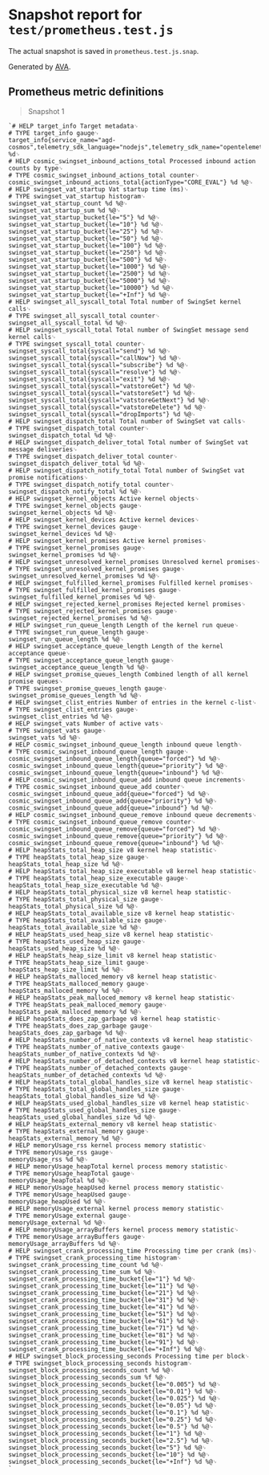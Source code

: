 # Snapshot report for `test/prometheus.test.js`

The actual snapshot is saved in `prometheus.test.js.snap`.

Generated by [AVA](https://avajs.dev).

## Prometheus metric definitions

> Snapshot 1

    `# HELP target_info Target metadata␊
    # TYPE target_info gauge␊
    target_info{service_name="agd-cosmos",telemetry_sdk_language="nodejs",telemetry_sdk_name="opentelemetry",telemetry_sdk_version="%s",service_instance_id="%s"} %d␊
    # HELP cosmic_swingset_inbound_actions_total Processed inbound action counts by type␊
    # TYPE cosmic_swingset_inbound_actions_total counter␊
    cosmic_swingset_inbound_actions_total{actionType="CORE_EVAL"} %d %@␊
    # HELP swingset_vat_startup Vat startup time (ms)␊
    # TYPE swingset_vat_startup histogram␊
    swingset_vat_startup_count %d %@␊
    swingset_vat_startup_sum %d %@␊
    swingset_vat_startup_bucket{le="5"} %d %@␊
    swingset_vat_startup_bucket{le="10"} %d %@␊
    swingset_vat_startup_bucket{le="25"} %d %@␊
    swingset_vat_startup_bucket{le="50"} %d %@␊
    swingset_vat_startup_bucket{le="100"} %d %@␊
    swingset_vat_startup_bucket{le="250"} %d %@␊
    swingset_vat_startup_bucket{le="500"} %d %@␊
    swingset_vat_startup_bucket{le="1000"} %d %@␊
    swingset_vat_startup_bucket{le="2500"} %d %@␊
    swingset_vat_startup_bucket{le="5000"} %d %@␊
    swingset_vat_startup_bucket{le="10000"} %d %@␊
    swingset_vat_startup_bucket{le="+Inf"} %d %@␊
    # HELP swingset_all_syscall_total Total number of SwingSet kernel calls␊
    # TYPE swingset_all_syscall_total counter␊
    swingset_all_syscall_total %d %@␊
    # HELP swingset_syscall_total Total number of SwingSet message send kernel calls␊
    # TYPE swingset_syscall_total counter␊
    swingset_syscall_total{syscall="send"} %d %@␊
    swingset_syscall_total{syscall="callNow"} %d %@␊
    swingset_syscall_total{syscall="subscribe"} %d %@␊
    swingset_syscall_total{syscall="resolve"} %d %@␊
    swingset_syscall_total{syscall="exit"} %d %@␊
    swingset_syscall_total{syscall="vatstoreGet"} %d %@␊
    swingset_syscall_total{syscall="vatstoreSet"} %d %@␊
    swingset_syscall_total{syscall="vatstoreGetNext"} %d %@␊
    swingset_syscall_total{syscall="vatstoreDelete"} %d %@␊
    swingset_syscall_total{syscall="dropImports"} %d %@␊
    # HELP swingset_dispatch_total Total number of SwingSet vat calls␊
    # TYPE swingset_dispatch_total counter␊
    swingset_dispatch_total %d %@␊
    # HELP swingset_dispatch_deliver_total Total number of SwingSet vat message deliveries␊
    # TYPE swingset_dispatch_deliver_total counter␊
    swingset_dispatch_deliver_total %d %@␊
    # HELP swingset_dispatch_notify_total Total number of SwingSet vat promise notifications␊
    # TYPE swingset_dispatch_notify_total counter␊
    swingset_dispatch_notify_total %d %@␊
    # HELP swingset_kernel_objects Active kernel objects␊
    # TYPE swingset_kernel_objects gauge␊
    swingset_kernel_objects %d %@␊
    # HELP swingset_kernel_devices Active kernel devices␊
    # TYPE swingset_kernel_devices gauge␊
    swingset_kernel_devices %d %@␊
    # HELP swingset_kernel_promises Active kernel promises␊
    # TYPE swingset_kernel_promises gauge␊
    swingset_kernel_promises %d %@␊
    # HELP swingset_unresolved_kernel_promises Unresolved kernel promises␊
    # TYPE swingset_unresolved_kernel_promises gauge␊
    swingset_unresolved_kernel_promises %d %@␊
    # HELP swingset_fulfilled_kernel_promises Fulfilled kernel promises␊
    # TYPE swingset_fulfilled_kernel_promises gauge␊
    swingset_fulfilled_kernel_promises %d %@␊
    # HELP swingset_rejected_kernel_promises Rejected kernel promises␊
    # TYPE swingset_rejected_kernel_promises gauge␊
    swingset_rejected_kernel_promises %d %@␊
    # HELP swingset_run_queue_length Length of the kernel run queue␊
    # TYPE swingset_run_queue_length gauge␊
    swingset_run_queue_length %d %@␊
    # HELP swingset_acceptance_queue_length Length of the kernel acceptance queue␊
    # TYPE swingset_acceptance_queue_length gauge␊
    swingset_acceptance_queue_length %d %@␊
    # HELP swingset_promise_queues_length Combined length of all kernel promise queues␊
    # TYPE swingset_promise_queues_length gauge␊
    swingset_promise_queues_length %d %@␊
    # HELP swingset_clist_entries Number of entries in the kernel c-list␊
    # TYPE swingset_clist_entries gauge␊
    swingset_clist_entries %d %@␊
    # HELP swingset_vats Number of active vats␊
    # TYPE swingset_vats gauge␊
    swingset_vats %d %@␊
    # HELP cosmic_swingset_inbound_queue_length inbound queue length␊
    # TYPE cosmic_swingset_inbound_queue_length gauge␊
    cosmic_swingset_inbound_queue_length{queue="forced"} %d %@␊
    cosmic_swingset_inbound_queue_length{queue="priority"} %d %@␊
    cosmic_swingset_inbound_queue_length{queue="inbound"} %d %@␊
    # HELP cosmic_swingset_inbound_queue_add inbound queue increments␊
    # TYPE cosmic_swingset_inbound_queue_add counter␊
    cosmic_swingset_inbound_queue_add{queue="forced"} %d %@␊
    cosmic_swingset_inbound_queue_add{queue="priority"} %d %@␊
    cosmic_swingset_inbound_queue_add{queue="inbound"} %d %@␊
    # HELP cosmic_swingset_inbound_queue_remove inbound queue decrements␊
    # TYPE cosmic_swingset_inbound_queue_remove counter␊
    cosmic_swingset_inbound_queue_remove{queue="forced"} %d %@␊
    cosmic_swingset_inbound_queue_remove{queue="priority"} %d %@␊
    cosmic_swingset_inbound_queue_remove{queue="inbound"} %d %@␊
    # HELP heapStats_total_heap_size v8 kernel heap statistic␊
    # TYPE heapStats_total_heap_size gauge␊
    heapStats_total_heap_size %d %@␊
    # HELP heapStats_total_heap_size_executable v8 kernel heap statistic␊
    # TYPE heapStats_total_heap_size_executable gauge␊
    heapStats_total_heap_size_executable %d %@␊
    # HELP heapStats_total_physical_size v8 kernel heap statistic␊
    # TYPE heapStats_total_physical_size gauge␊
    heapStats_total_physical_size %d %@␊
    # HELP heapStats_total_available_size v8 kernel heap statistic␊
    # TYPE heapStats_total_available_size gauge␊
    heapStats_total_available_size %d %@␊
    # HELP heapStats_used_heap_size v8 kernel heap statistic␊
    # TYPE heapStats_used_heap_size gauge␊
    heapStats_used_heap_size %d %@␊
    # HELP heapStats_heap_size_limit v8 kernel heap statistic␊
    # TYPE heapStats_heap_size_limit gauge␊
    heapStats_heap_size_limit %d %@␊
    # HELP heapStats_malloced_memory v8 kernel heap statistic␊
    # TYPE heapStats_malloced_memory gauge␊
    heapStats_malloced_memory %d %@␊
    # HELP heapStats_peak_malloced_memory v8 kernel heap statistic␊
    # TYPE heapStats_peak_malloced_memory gauge␊
    heapStats_peak_malloced_memory %d %@␊
    # HELP heapStats_does_zap_garbage v8 kernel heap statistic␊
    # TYPE heapStats_does_zap_garbage gauge␊
    heapStats_does_zap_garbage %d %@␊
    # HELP heapStats_number_of_native_contexts v8 kernel heap statistic␊
    # TYPE heapStats_number_of_native_contexts gauge␊
    heapStats_number_of_native_contexts %d %@␊
    # HELP heapStats_number_of_detached_contexts v8 kernel heap statistic␊
    # TYPE heapStats_number_of_detached_contexts gauge␊
    heapStats_number_of_detached_contexts %d %@␊
    # HELP heapStats_total_global_handles_size v8 kernel heap statistic␊
    # TYPE heapStats_total_global_handles_size gauge␊
    heapStats_total_global_handles_size %d %@␊
    # HELP heapStats_used_global_handles_size v8 kernel heap statistic␊
    # TYPE heapStats_used_global_handles_size gauge␊
    heapStats_used_global_handles_size %d %@␊
    # HELP heapStats_external_memory v8 kernel heap statistic␊
    # TYPE heapStats_external_memory gauge␊
    heapStats_external_memory %d %@␊
    # HELP memoryUsage_rss kernel process memory statistic␊
    # TYPE memoryUsage_rss gauge␊
    memoryUsage_rss %d %@␊
    # HELP memoryUsage_heapTotal kernel process memory statistic␊
    # TYPE memoryUsage_heapTotal gauge␊
    memoryUsage_heapTotal %d %@␊
    # HELP memoryUsage_heapUsed kernel process memory statistic␊
    # TYPE memoryUsage_heapUsed gauge␊
    memoryUsage_heapUsed %d %@␊
    # HELP memoryUsage_external kernel process memory statistic␊
    # TYPE memoryUsage_external gauge␊
    memoryUsage_external %d %@␊
    # HELP memoryUsage_arrayBuffers kernel process memory statistic␊
    # TYPE memoryUsage_arrayBuffers gauge␊
    memoryUsage_arrayBuffers %d %@␊
    # HELP swingset_crank_processing_time Processing time per crank (ms)␊
    # TYPE swingset_crank_processing_time histogram␊
    swingset_crank_processing_time_count %d %@␊
    swingset_crank_processing_time_sum %d %@␊
    swingset_crank_processing_time_bucket{le="1"} %d %@␊
    swingset_crank_processing_time_bucket{le="11"} %d %@␊
    swingset_crank_processing_time_bucket{le="21"} %d %@␊
    swingset_crank_processing_time_bucket{le="31"} %d %@␊
    swingset_crank_processing_time_bucket{le="41"} %d %@␊
    swingset_crank_processing_time_bucket{le="51"} %d %@␊
    swingset_crank_processing_time_bucket{le="61"} %d %@␊
    swingset_crank_processing_time_bucket{le="71"} %d %@␊
    swingset_crank_processing_time_bucket{le="81"} %d %@␊
    swingset_crank_processing_time_bucket{le="91"} %d %@␊
    swingset_crank_processing_time_bucket{le="+Inf"} %d %@␊
    # HELP swingset_block_processing_seconds Processing time per block␊
    # TYPE swingset_block_processing_seconds histogram␊
    swingset_block_processing_seconds_count %d %@␊
    swingset_block_processing_seconds_sum %f %@␊
    swingset_block_processing_seconds_bucket{le="0.005"} %d %@␊
    swingset_block_processing_seconds_bucket{le="0.01"} %d %@␊
    swingset_block_processing_seconds_bucket{le="0.025"} %d %@␊
    swingset_block_processing_seconds_bucket{le="0.05"} %d %@␊
    swingset_block_processing_seconds_bucket{le="0.1"} %d %@␊
    swingset_block_processing_seconds_bucket{le="0.25"} %d %@␊
    swingset_block_processing_seconds_bucket{le="0.5"} %d %@␊
    swingset_block_processing_seconds_bucket{le="1"} %d %@␊
    swingset_block_processing_seconds_bucket{le="2.5"} %d %@␊
    swingset_block_processing_seconds_bucket{le="5"} %d %@␊
    swingset_block_processing_seconds_bucket{le="10"} %d %@␊
    swingset_block_processing_seconds_bucket{le="+Inf"} %d %@␊
    `
